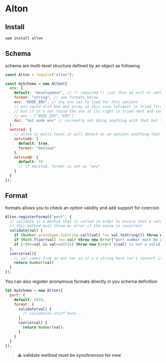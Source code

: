 # Alton

## Install

```bash
npm install alton
```

## Schema

schema are multi-level structure defined by an object as following

```js
const Alton = require("alton");

const mySchema = new Alton({
  env: {
    default: "development", // !! required !! (set this as null or smth if you don't want to provide a default value)
    format: "string", // see formats below
    env: "NODE_ENV", // any env var to load for this options
    // env could also bee and array in this case leftmost is tried first
    // but if it's not found the one at its right is tried next and over and over ...
    // env : ["NODE_ENV","ENV"]
    doc: "Set node env" // currently not doing anything with that but this will come one day on another
  },
  netsted: {
    // alton is multi-level it will detect as an options anything that has a "default prop"
    netstedA: {
      default: true,
      format: "boolean"
    },
    netstedB: {
      default: 74
      // if omitted, format is set as "any"
    }
  }
});
```

## Format

formats allows you to check an option validity and add support for coercion

```js
Alton.registerFormat("port", {
  // validate is a method that is called in order to ensure that a value matches a format
  // this method must throw an error if the value is incorrect
  validate(val) {
    if (Number.prototype.toString.call(val) !== val.toString()) throw new Error("port must be a number")
    if (Math.floor(val) !== val) throw new Error("port number must be an integer")
    if (!(0<=val && val<=65535) throw new Error(`${val} is not a valid port number`)
  },
  coerce(val){
    // val comes from an env var so it's a string here let's convert it to a number
    return Number(val)
  }
});
```

You can also register anonymous formats directly in you schema definition

```js
let mySchema = new Alton({
  port: {
    default: 7474,
    format: {
      validate(val) {
        // validation stuff here...
      },
      coerce(val) {
        return Number(val);
      }
    }
  }
});
```

> :warning: **validate method must be synchronous for now**
